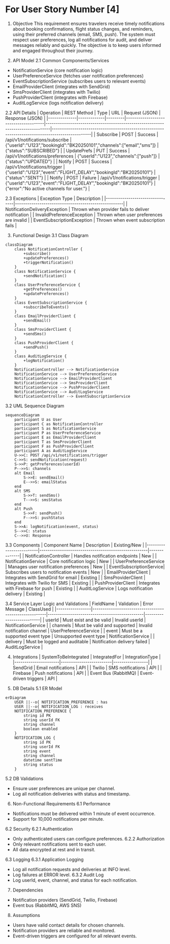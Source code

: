 # For User Story Number [4]

1. Objective
This requirement ensures travelers receive timely notifications about booking confirmations, flight status changes, and reminders, using their preferred channels (email, SMS, push). The system must respect user preferences, log all notifications for audit, and deliver messages reliably and quickly. The objective is to keep users informed and engaged throughout their journey.

2. API Model
2.1 Common Components/Services
- NotificationService (core notification logic)
- UserPreferenceService (fetches user notification preferences)
- EventSubscriptionService (subscribes users to relevant events)
- EmailProviderClient (integrates with SendGrid)
- SmsProviderClient (integrates with Twilio)
- PushProviderClient (integrates with Firebase)
- AuditLogService (logs notification delivery)

2.2 API Details
| Operation     | REST Method | Type    | URL                                  | Request (JSON)                                                                 | Response (JSON)                                                                                 |
|--------------|-------------|---------|--------------------------------------|--------------------------------------------------------------------------------|-------------------------------------------------------------------------------------------------|
| Subscribe    | POST        | Success | /api/v1/notifications/subscribe      | {"userId":"U123","bookingId":"BK20250101","channels":["email","sms"]} | {"status":"SUBSCRIBED"} |
| UpdatePrefs  | PUT         | Success | /api/v1/notifications/preferences    | {"userId":"U123","channels":["push"]}                                     | {"status":"UPDATED"} |
| Notify       | POST        | Success | /api/v1/notifications/trigger        | {"userId":"U123","event":"FLIGHT_DELAY","bookingId":"BK20250101"}     | {"status":"SENT"} |
| Notify       | POST        | Failure | /api/v1/notifications/trigger        | {"userId":"U123","event":"FLIGHT_DELAY","bookingId":"BK20250101"}     | {"error":"No active channels for user."} |

2.3 Exceptions
| Exception Type                  | Description                                         |
|---------------------------------|-----------------------------------------------------|
| NotificationDeliveryException   | Thrown when provider fails to deliver notification   |
| InvalidPreferenceException      | Thrown when user preferences are invalid             |
| EventSubscriptionException      | Thrown when event subscription fails                 |

3. Functional Design
3.1 Class Diagram
```mermaid
classDiagram
    class NotificationController {
        +subscribe()
        +updatePreferences()
        +triggerNotification()
    }
    class NotificationService {
        +sendNotification()
    }
    class UserPreferenceService {
        +getPreferences()
        +updatePreferences()
    }
    class EventSubscriptionService {
        +subscribeToEvents()
    }
    class EmailProviderClient {
        +sendEmail()
    }
    class SmsProviderClient {
        +sendSms()
    }
    class PushProviderClient {
        +sendPush()
    }
    class AuditLogService {
        +logNotification()
    }
    NotificationController --> NotificationService
    NotificationService --> UserPreferenceService
    NotificationService --> EmailProviderClient
    NotificationService --> SmsProviderClient
    NotificationService --> PushProviderClient
    NotificationService --> AuditLogService
    NotificationController --> EventSubscriptionService
```

3.2 UML Sequence Diagram
```mermaid
sequenceDiagram
    participant U as User
    participant C as NotificationController
    participant S as NotificationService
    participant P as UserPreferenceService
    participant E as EmailProviderClient
    participant T as SmsProviderClient
    participant F as PushProviderClient
    participant A as AuditLogService
    U->>C: POST /api/v1/notifications/trigger
    C->>S: sendNotification(request)
    S->>P: getPreferences(userId)
    P-->>S: channels
    alt Email
        S->>E: sendEmail()
        E-->>S: emailStatus
    end
    alt SMS
        S->>T: sendSms()
        T-->>S: smsStatus
    end
    alt Push
        S->>F: sendPush()
        F-->>S: pushStatus
    end
    S->>A: logNotification(event, status)
    S-->>C: status
    C-->>U: Response
```

3.3 Components
| Component Name           | Description                                         | Existing/New |
|-------------------------|-----------------------------------------------------|--------------|
| NotificationController  | Handles notification endpoints                      | New          |
| NotificationService     | Core notification logic                             | New          |
| UserPreferenceService   | Manages user notification preferences               | New          |
| EventSubscriptionService| Subscribes users to notification events             | New          |
| EmailProviderClient     | Integrates with SendGrid for email                  | Existing     |
| SmsProviderClient       | Integrates with Twilio for SMS                      | Existing     |
| PushProviderClient      | Integrates with Firebase for push                   | Existing     |
| AuditLogService         | Logs notification delivery                          | Existing     |

3.4 Service Layer Logic and Validations
| FieldName       | Validation                                             | Error Message                                 | ClassUsed                |
|-----------------|-------------------------------------------------------|-----------------------------------------------|--------------------------|
| userId          | Must exist and be valid                               | Invalid userId                                | NotificationService      |
| channels        | Must be valid and supported                           | Invalid notification channel                  | UserPreferenceService    |
| event           | Must be a supported event type                        | Unsupported event type                        | NotificationService      |
| delivery        | Must be logged and auditable                          | Notification delivery failed                  | AuditLogService          |

4. Integrations
| SystemToBeIntegrated | IntegratedFor            | IntegrationType |
|----------------------|-------------------------|-----------------|
| SendGrid             | Email notifications     | API             |
| Twilio               | SMS notifications       | API             |
| Firebase             | Push notifications      | API             |
| Event Bus (RabbitMQ) | Event-driven triggers   | API             |

5. DB Details
5.1 ER Model
```mermaid
erDiagram
    USER ||--o{ NOTIFICATION_PREFERENCE : has
    USER ||--o{ NOTIFICATION_LOG : receives
    NOTIFICATION_PREFERENCE {
        string id PK
        string userId FK
        string channel
        boolean enabled
    }
    NOTIFICATION_LOG {
        string id PK
        string userId FK
        string event
        string channel
        datetime sentTime
        string status
    }
```

5.2 DB Validations
- Ensure user preferences are unique per channel.
- Log all notification deliveries with status and timestamp.

6. Non-Functional Requirements
6.1 Performance
- Notifications must be delivered within 1 minute of event occurrence.
- Support for 10,000 notifications per minute.

6.2 Security
6.2.1 Authentication
- Only authenticated users can configure preferences.
6.2.2 Authorization
- Only relevant notifications sent to each user.
- All data encrypted at rest and in transit.

6.3 Logging
6.3.1 Application Logging
- Log all notification requests and deliveries at INFO level.
- Log failures at ERROR level.
6.3.2 Audit Log
- Log userId, event, channel, and status for each notification.

7. Dependencies
- Notification providers (SendGrid, Twilio, Firebase)
- Event bus (RabbitMQ, AWS SNS)

8. Assumptions
- Users have valid contact details for chosen channels.
- Notification providers are reliable and monitored.
- Event-driven triggers are configured for all relevant events.